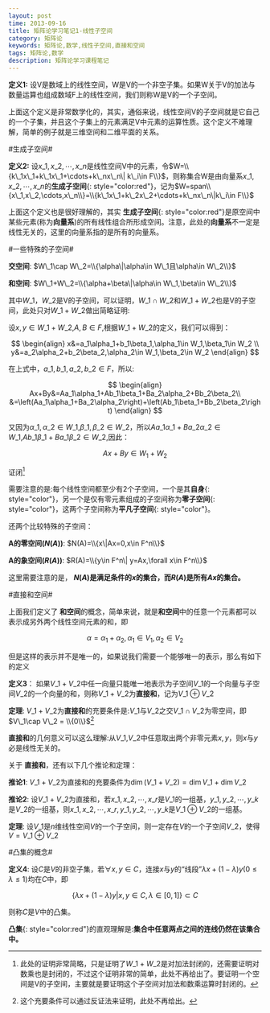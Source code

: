 ```yaml
---
layout: post
time: 2013-09-16
title: 矩阵论学习笔记1-线性子空间
category: 矩阵论
keywords: 矩阵论,数学,线性子空间,直接和空间
tags: 矩阵论,数学
description: 矩阵论学习课程笔记
---
```



**定义1:** 设V是数域上的线性空间，W是V的一个非空子集。如果W关于V的加法与数量运算也组成数域F上的线性空间，我们则称W是V的一个子空间。

上面这个定义是非常数学化的，其实，通俗来说，线性空间V的子空间就是它自己的一个子集，并且这个子集上的元素满足V中元素的运算性质。这个定义不难理解，简单的例子就是三维空间和二维平面的关系。

#生成子空间#

**定义2:** 设$x\_1,x\_2,\cdots,x\_n$是线性空间V中的元素，令$W=\\{k\_1x\_1+k\_1x\_1+\cdots+k\_nx\_n\| k\_i\in F\\}$，则称集合W是由向量系$x\_1,x\_2,\cdots,x\_n$的**生成子空间**{: style="color:red"}，记为$W=span\\{x\_1,x\_2,\cdots,x\_n\\}=\\{k\_1x\_1+k\_2x\_2+\cdots+k\_nx\_n\|k\_i\in F\\}$

上面这个定义也是很好理解的，其实 **生成子空间**{: style="color:red"}是原空间中某些元素(称为**向量系**)的所有线性组合所形成空间。注意，此处的**向量系**不一定是线性无关的，这里的向量系指的是所有的向量系。

#一些特殊的子空间#

**交空间**: $W\_1\cap W\_2=\\{\alpha\|\alpha\in W\_1且\alpha\in W\_2\\}$

**和空间**: $W\_1+W\_2=\\{\alpha+\beta\|\alpha\in W\_1,\beta\in W\_2\\}$

其中$W\_1$，$W\_2$是V的子空间，可以证明，$W\_1\cap W\_2$和$W\_1+W\_2$也是V的子空间，此处只对$W\_1+W\_2$做出简略证明:

设$x,y\in W\_1+W\_2$,$A,B\in F$,根据$W\_1+W\_2$的定义，我们可以得到：

$$
\begin{align}
x&=a_1\alpha_1+b_1\beta_1,\alpha_1\in W_1,\beta_1\in W_2 \\
y&=a_2\alpha_2+b_2\beta_2,\alpha_2\in W_1,\beta_2\in W_2
\end{align}
$$

在上式中，$a\_1,b\_1,a\_2,b\_2\in F$，所以:

$$
\begin{align}
Ax+By&=Aa_1\alpha_1+Ab_1\beta_1+Ba_2\alpha_2+Bb_2\beta_2\\
&=\left(Aa_1\alpha_1+Ba_2\alpha_2\right)+\left(Ab_1\beta_1+Bb_2\beta_2\right)
\end{align}
$$

又因为$\alpha\_1,\alpha\_2\in W\_1$,$\beta\_1,\beta\_2\in W\_2$，所以$Aa\_1\alpha\_1+Ba\_2\alpha\_2\in W\_1$,$Ab\_1\beta\_1+Ba\_1\beta\_2\in W\_2$,因此：

$$
\begin{equation}
Ax+By\in W_1+W_2
\end{equation}
$$

证闭[^1]

[^1]:此处的证明非常简略，只是证明了$W\_1+W\_2$是对加法封闭的，还需要证明对数乘也是封闭的，不过这个证明非常的简单，此处不再给出了。要证明一个空间是V的子空间，主要就是要证明这个子空间对加法和数乘运算时封闭的。

需要注意的是:每个线性空间都至少有2个子空间，一个是其**自身**{: style="color"}，另一个是仅有零元素组成的子空间称为**零子空间**{: style="color"}，这两个子空间称为**平凡子空间**{: style="color"}。

还两个比较特殊的子空间：

**A的零空间($N(A)$)**: $N(A)=\\{x\|Ax=0,x\in F^n\\}$

**A的象空间($R(A)$)**: $R(A)=\\{y\in F^n\| y=Ax,\forall x\in F^n\\}$

这里需要注意的是， **$N(A)$是满足条件的$x$的集合，而$R(A)$是所有$Ax$的集合。**

#直接和空间#

上面我们定义了 **和空间**的概念，简单来说，就是**和空间**中的任意一个元素都可以表示成另外两个线性空间元素的和，即

$$
\begin{equation}
\alpha = \alpha_1+\alpha_2,\alpha_1\in V_1,\alpha_2\in V_2
\end{equation}
$$

但是这样的表示并不是唯一的，如果说我们需要一个能够唯一的表示，那么有如下的定义

**定义3**： 如果$V\_1+V\_2$中任一向量只能唯一地表示为子空间$V\_1$的一个向量与子空间$V\_2$的一个向量的和，则称$V\_1+V\_2$为**直接和**，记为$V\_1\oplus V\_2$

**定理**: $V\_1+V\_2$为**直接和**的充要条件是:$V\_1$与$V\_2$之交$V\_1\cap V\_2$为零空间，即$V\_1\cap V\_2 = \\{0\\}$[^2]

[^2]:这个充要条件可以通过反证法来证明，此处不再给出。

**直接和**的几何意义可以这么理解:从$V\_1$,$V\_2$中任意取出两个非零元素$x,y$，则$x$与$y$必是线性无关的。

关于 **直接和**，还有以下几个推论和定理：

**推论1**: $V\_1+V\_2$为直接和的充要条件为$\dim(V\_1+V\_2)=\dim V\_1+\dim V\_2$

**推论2**: 设$V\_1+V\_2$为直接和，若$x\_1,x\_2,\cdots,x\_r$是$V\_1$的一组基，$y\_1,y\_2,\cdots,y\_k$是$V\_2$的一组基，则$x\_1,x\_2,\cdots,x\_r,y\_1,y\_2,\cdots,y\_k$是$V\_1\oplus V\_2$的一组基。

**定理**: 设$V\_1$是$n$维线性空间$V$的一个子空间，则一定存在$V$的一个子空间$V\_2$，使得$V=V\_1\oplus V\_2$


#凸集的概念#

**定义4**: 设$C$是$V$的非空子集，若$\forall x,y\in C$，连接$x$与$y$的“线段”$\lambda x+(1-\lambda)y(0\leq\lambda\leq 1)$均在$C$中，即

$$
\begin{equation}
\{\lambda x + (1-\lambda)y|x,y\in C,\lambda\in[0,1]\}\subset C
\end{equation}
$$

则称$C$是$V$中的凸集。

**凸集**{: style="color:red"}的直观理解是:**集合中任意两点之间的连线仍然在该集合中。**

